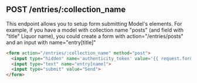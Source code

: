 ## POST /entries/:collection_name
This endpoint allows you to setup form submitting Model's elements. For example, if you have a model with collection name "posts" (and field with "title" Liquor name), you could create a form with action="/entries/posts" and an input with name="entry[title]"

```html
<form action="/entries/:collection_name" method="post">
  <input type="hidden" name='authenticity_token' value='{{ request.form_authenticity_token }}'>
  <input type="text" name="entry[name]">
  <input type="submit" value="Send">
</form>
```
